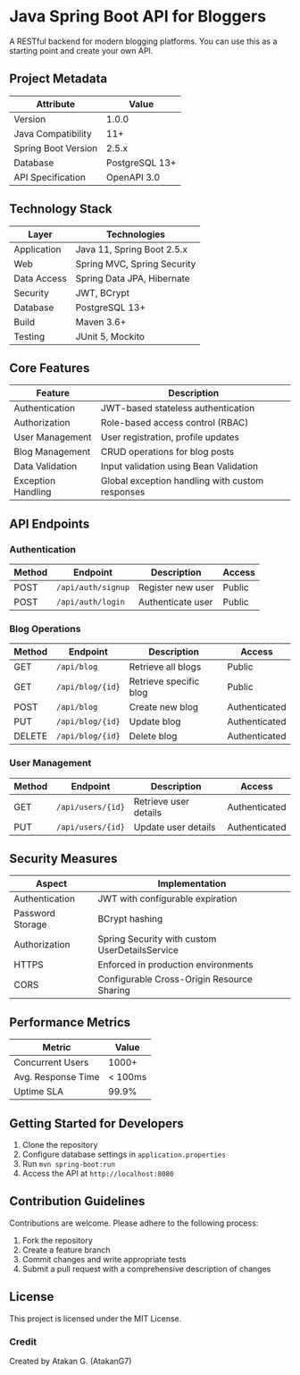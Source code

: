 # Java Spring Boot API for Bloggers

A RESTful backend for modern blogging platforms. You can use this as a starting point and create your own API.

## Project Metadata

| Attribute | Value |
|-----------|-------|
| Version | 1.0.0 |
| Java Compatibility | 11+ |
| Spring Boot Version | 2.5.x |
| Database | PostgreSQL 13+ |
| API Specification | OpenAPI 3.0 |

## Technology Stack

| Layer | Technologies |
|-------|--------------|
| Application | Java 11, Spring Boot 2.5.x |
| Web | Spring MVC, Spring Security |
| Data Access | Spring Data JPA, Hibernate |
| Security | JWT, BCrypt |
| Database | PostgreSQL 13+ |
| Build | Maven 3.6+ |
| Testing | JUnit 5, Mockito |

## Core Features

| Feature | Description |
|---------|-------------|
| Authentication | JWT-based stateless authentication |
| Authorization | Role-based access control (RBAC) |
| User Management | User registration, profile updates |
| Blog Management | CRUD operations for blog posts |
| Data Validation | Input validation using Bean Validation |
| Exception Handling | Global exception handling with custom responses |

## API Endpoints

### Authentication

| Method | Endpoint | Description | Access |
|--------|----------|-------------|--------|
| POST | `/api/auth/signup` | Register new user | Public |
| POST | `/api/auth/login` | Authenticate user | Public |

### Blog Operations

| Method | Endpoint | Description | Access |
|--------|----------|-------------|--------|
| GET | `/api/blog` | Retrieve all blogs | Public |
| GET | `/api/blog/{id}` | Retrieve specific blog | Public |
| POST | `/api/blog` | Create new blog | Authenticated |
| PUT | `/api/blog/{id}` | Update blog | Authenticated |
| DELETE | `/api/blog/{id}` | Delete blog | Authenticated |

### User Management

| Method | Endpoint | Description | Access |
|--------|----------|-------------|--------|
| GET | `/api/users/{id}` | Retrieve user details | Authenticated |
| PUT | `/api/users/{id}` | Update user details | Authenticated |

## Security Measures

| Aspect | Implementation |
|--------|----------------|
| Authentication | JWT with configurable expiration |
| Password Storage | BCrypt hashing |
| Authorization | Spring Security with custom UserDetailsService |
| HTTPS | Enforced in production environments |
| CORS | Configurable Cross-Origin Resource Sharing |

## Performance Metrics

| Metric | Value |
|--------|-------|
| Concurrent Users | 1000+ |
| Avg. Response Time | < 100ms |
| Uptime SLA | 99.9% |


## Getting Started for Developers

1. Clone the repository
2. Configure database settings in `application.properties`
3. Run `mvn spring-boot:run`
4. Access the API at `http://localhost:8080`

## Contribution Guidelines

Contributions are welcome. Please adhere to the following process:
1. Fork the repository
2. Create a feature branch
3. Commit changes and write appropriate tests
4. Submit a pull request with a comprehensive description of changes

## License

This project is licensed under the MIT License.

### Credit
Created by Atakan G. (AtakanG7)
